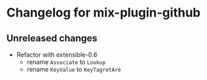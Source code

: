 # Changelog for mix-plugin-github

## Unreleased changes

- Refactor with extensible-0.6
  - rename `Associate` to `Lookup`
  - rename `KeyValue` to `KeyTagretAre`

